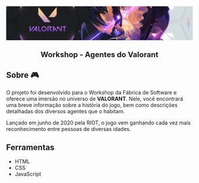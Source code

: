 <h1>
    <img src="./css/images/background-valorant3.jpeg"/>
    <p style="text-align:center; font-size: 20px">Workshop - Agentes do Valorant</p>
</h1>

## Sobre 🎮

O projeto foi desenvolvido para o Workshop da Fábrica de Software e oferece uma imersão no universo de **VALORANT**. Nele, você encontrará uma breve informação sobre a história do jogo, bem como descrições detalhadas dos diversos agentes que o habitam.

Lançado em junho de 2020 pela RIOT, o jogo vem ganhando cada vez mais reconhecimento entre pessoas de diversas idades.

## Ferramentas

- HTML
- CSS
- JavaScript
